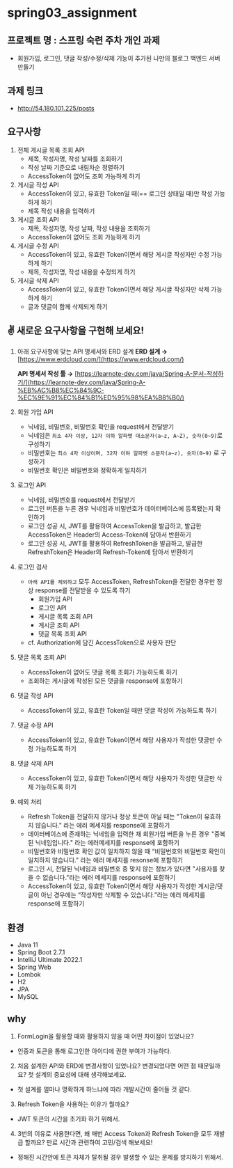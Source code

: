 # spring03_assignment
## 프로젝트 명 : 스프링 숙련 주차 개인 과제
- 회원가입, 로그인, 댓글 작성/수정/삭제 기능이 추가된 나만의 블로그 백엔드 서버 만들기
## 과제 링크
- http://54.180.101.225/posts

## 요구사항

1. 전체 게시글 목록 조회 API
    - 제목, 작성자명, 작성 날짜를 조회하기
    - 작성 날짜 기준으로 내림차순 정렬하기
    - AccessToken이 없어도 조회 가능하게 하기
2. 게시글 작성 API
    - AccessToken이 있고, 유효한 Token일 때(== 로그인 상태일 때)만 작성 가능하게 하기
    - 제목 작성 내용을 입력하기
3. 게시글 조회 API
    - 제목, 작성자명, 작성 날짜, 작성 내용을 조회하기
    - AccessToken이 없어도 조회 가능하게 하기
4. 게시글 수정 API
    - AccessToken이 있고, 유효한 Token이면서 해당 게시글 작성자만 수정 가능하게 하기
    - 제목, 작성자명, 작성 내용을 수정되게 하기
5. 게시글 삭제 API
    - AccessToken이 있고, 유효한 Token이면서 해당 게시글 작성자만 삭제 가능하게 하기
    - 글과 댓글이 함께 삭제되게 하기


## ✌️ 새로운 요구사항을 구현해 보세요!


1. 아래 요구사항에 맞는 API 명세서와 ERD 설계
   **ERD 설계 →** [https://www.erdcloud.com/](https://www.erdcloud.com/)

   **API 명세서 작성 툴 →** [https://learnote-dev.com/java/Spring-A-문서-작성하기/](https://learnote-dev.com/java/Spring-A-%EB%AC%B8%EC%84%9C-%EC%9E%91%EC%84%B1%ED%95%98%EA%B8%B0/)

2. 회원 가입 API
    - 닉네임, 비밀번호, 비밀번호 확인을 request에서 전달받기
    - 닉네임은 `최소 4자 이상, 12자 이하 알파벳 대소문자(a~z, A~Z), 숫자(0~9)`로 구성하기
    - 비밀번호는 `최소 4자 이상이며, 32자 이하 알파벳 소문자(a~z), 숫자(0~9)` 로 구성하기
    - 비밀번호 확인은 비밀번호와 정확하게 일치하기
3. 로그인 API
    - 닉네임, 비밀번호를 request에서 전달받기
    - 로그인 버튼을 누른 경우 닉네임과 비밀번호가 데이터베이스에 등록됐는지 확인하기
    - 로그인 성공 시, JWT를 활용하여 AccessToken을 발급하고,
      발급한 AccessToken은 Header의 Access-Token에 담아서 반환하기
    - 로그인 성공 시, JWT를 활용하여 RefreshToken을 발급하고,
      발급한 RefreshToken은 Header의 Refresh-Token에 담아서 반환하기

4. 로그인 검사
    - `아래 API를 제외하고` 모두 AccessToken, RefreshToken을 전달한 경우만 정상 response를 전달받을 수 있도록 하기
        - 회원가입 API
        - 로그인 API
        - 게시글 목록 조회 API
        - 게시글 조회 API
        - 댓글 목록 조회 API
    - cf. Authorization에 담긴 AccessToken으로 사용자 판단
5.  댓글 목록 조회 API
    - AccessToken이 없어도 댓글 목록 조회가 가능하도록 하기
    - 조회하는 게시글에 작성된 모든 댓글을 response에 포함하기
6. 댓글 작성 API
    - AccessToken이 있고, 유효한 Token일 때만 댓글 작성이 가능하도록 하기
7. 댓글 수정 API
    - AccessToken이 있고, 유효한 Token이면서 해당 사용자가 작성한 댓글만 수정 가능하도록 하기
8. 댓글 삭제 API
    - AccessToken이 있고, 유효한 Token이면서 해당  사용자가 작성한 댓글만 삭제 가능하도록 하기
9. 예외 처리
    - Refresh Token을 전달하지 않거나 정상 토큰이 아닐 때는 "Token이 유효하지 않습니다." 라는 에러 메세지를 response에 포함하기
    - 데이터베이스에 존재하는 닉네임을 입력한 채 회원가입 버튼을 누른 경우 "중복된 닉네임입니다." 라는 에러메세지를 response에 포함하기
    - 비밀번호와 비밀번호 확인 값이 일치하지 않을 때 “비밀번호와 비밀번호 확인이 일치하지 않습니다.” 라는 에러 메세지를 resonse에 포함하기
    - 로그인 시, 전달된 닉네임과 비밀번호 중 맞지 않는 정보가 있다면 "사용자를 찾을 수 없습니다."라는 에러 메세지를 response에 포함하기
    - AccessToken이 있고, 유효한 Token이면서 해당 사용자가 작성한 게시글/댓글이 아닌 경우에는 “작성자만 삭제할 수 있습니다.”라는 에러 메세지를 response에 포함하기

## 환경
- Java 11
- Spring Boot 2.7.1
- IntelliJ Ultimate 2022.1
- Spring Web
- Lombok
- H2
- JPA
- MySQL


## why
1. FormLogin을 활용할 때와 활용하지 않을 때 어떤 차이점이 있었나요?
  - 인증과 토큰을 통해 로그인한 아이디에 권한 부여가 가능하다.
2. 처음 설계한 API와 ERD에 변경사항이 있었나요?  변경되었다면 어떤 점 때문일까요? 첫 설계의 중요성에 대해 생각해보세요.
  - 첫 설계를 얼마나 명확하게 하느냐에 따라 개발시간이 줄어들 것 같다. 
3. Refresh Token을 사용하는 이유가 뭘까요?
  - JWT 토큰의 시간을 초기화 하기 위해서.
4. 3번의 이유로 사용한다면, 왜 매번 Access Token과 Refresh Token을 모두 재발급 할까요? 만료 시간과 관련하여 고민/검색 해보세요!
  - 정해진 시간안에 토큰 자체가 탈취될 경우 발생할 수 있는 문제를 방지하기 위해서.
